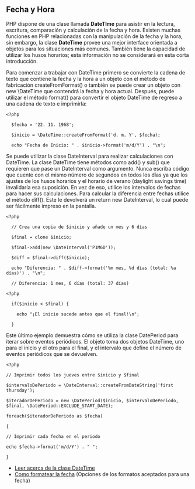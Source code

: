 ## Fecha y Hora

PHP dispone de una clase llamada **DateTIme** para asistir en la lectura, escritura, comparación y calculación de la fecha y hora. Existen muchas funciones en PHP relacionadas con la manipulación de la fecha y la hora, sin embargo, la clase **DateTime** provee una mejor interface orientada a objetos para los situaciones más comunes. También tiene la capacidad de utilizar los husos horarios; esta información no se considerará en esta corta introducción.

Para comenzar a trabajar con DateTime primero se convierte la cadena de texto que contiene la fecha y la hora a un objeto con el método de fabricación createFromFormat\(\) o también se puede crear un objeto con new \DateTime que contendrá la fecha y hora actual. Después, puede utilizar el método format\(\) para convertir el objeto DateTime de regreso a una cadena de texto e imprimirla:

`<?php`

`  $fecha = '22. 11. 1968';`

`  $inicio = \DateTime::createFromFormat('d. m. Y', $fecha);`

`  echo "Fecha de Inicio: " . $inicio->format('m/d/Y') . "\n";`

Se puede utilizar la clase DateInterval para realizar calculaciones con DateTime. La clase DateTime tiene métodos como add\(\) y sub\(\) que requieren que pase un DateInterval como argumento. Nunca escriba código que cuente con el mismo número de segundos en todos los días ya que los ajustes de los husos horarios y el horario de verano \(daylight savings time\) invalidaría esa suposición. En vez de eso, utilice los intervalos de fechas para hacer sus calculaciones. Para calcular la diferencia entre fechas utilice el método diff\(\). Este le devolverá un return new DateInterval, lo cual puede ser fácilmente impreso en la pantalla.

`<?php`

`  // Crea una copia de $inicio y añade un mes y 6 días`

`  $final = clone $inicio;`

`  $final->add(new \DateInterval('P1M6D'));`

`  $diff = $final->diff($inicio);`

`  echo "Diferencia: " . $diff->format('%m mes, %d días (total: %a días)') . "\n";`

`  // Diferencia: 1 mes, 6 días (total: 37 días)`



`<?php`

`  if($inicio < $final) {`

`    echo "¡El inicio sucede antes que el final!\n";`

`  }`

Este último ejemplo demuestra cómo se utiliza la clase DatePeriod para iterar sobre eventos periódicos. El objeto toma dos objetos DateTime, uno para el inicio y el otro para el final, y el intervalo que define el número de eventos periódicos que se devuelven.

`<?php`

`// Imprimir todos los jueves entre $inicio y $final`

`$intervaloDePeriodo = \DateInterval::createFromDateString('first thursday');`

`$iteradorDePeriodo = new \DatePeriod($inicio, $intervaloDePeriodo, $final, \DatePeriod::EXCLUDE_START_DATE);`

`foreach($iteradorDePeriodo as $fecha)`

`{`

`// Imprimir cada fecha en el periodo`

`echo $fecha->format('m/d/Y') . " ";`

`}`

* [Leer acerca de la clase DateTime](http://php.net/manual/es/book.datetime.php)
* [Como formatear la fecha](http://php.net/manual/es/function.date.php) \(Opciones de los formatos aceptados para una fecha\)

